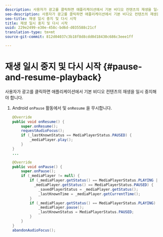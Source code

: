 ```yaml
---
description: 사용자가 광고를 클릭하면 애플리케이션에서 기본 비디오 컨텐츠의 재생을 일시 중지해야 합니다.
seo-description: 사용자가 광고를 클릭하면 애플리케이션에서 기본 비디오 컨텐츠의 재생을 일시 중지해야 합니다.
seo-title: 재생 일시 중지 및 다시 시작
title: 재생 일시 중지 및 다시 시작
uuid: 229e2499-e30e-458c-bd6d-d035588c21cf
translation-type: tm+mt
source-git-commit: 812d04037c3b18f8d8cdd0d18430c686c3eee1ff

---
```



# 재생 일시 중지 및 다시 시작 {#pause-and-resume-playback}

사용자가 광고를 클릭하면 애플리케이션에서 기본 비디오 컨텐츠의 재생을 일시 중지해야 합니다.

1. Android `onPause` 활동에서 및 `onResume` 을 무시합니다.

   ```java
   @Override 
   public void onResume() { 
       super.onResume(); 
       requestAudioFocus(); 
       if (_lastKnownStatus == MediaPlayerStatus.PAUSED) { 
           _mediaPlayer.play(); 
       } 
   } 
   ... 
   
   @Override 
   public void onPause() { 
       super.onPause(); 
       if (_mediaPlayer != null) { 
           if (_mediaPlayer.getStatus() == MediaPlayerStatus.PLAYING || 
             _mediaPlayer.getStatus() == MediaPlayerStatus.PAUSED) { 
               _savedPlayerStatus = _mediaPlayer.getStatus(); 
               _lastKnownTime = _mediaPlayer.getCurrentTime(); 
           } 
           if (_mediaPlayer.getStatus() == MediaPlayerStatus.PLAYING) { 
               _mediaPlayer.pause(); 
               _lastKnownStatus = MediaPlayerStatus.PAUSED; 
           } 
       } 
   } 
   abandonAudioFocus(); 
   ```

